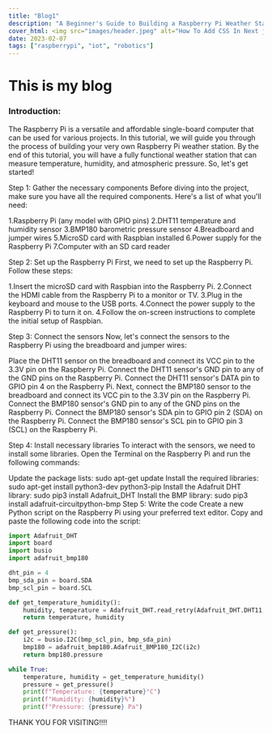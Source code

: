 ```yaml
---
title: "Blog1"
description: "A Beginner's Guide to Building a Raspberry Pi Weather Station "
cover_html: <img src="images/header.jpeg" alt="How To Add CSS In Next js" />
date: 2023-02-07
tags: ["raspberrypi", "iot", "robotics"]
---
```

# This is my blog
### Introduction:
The Raspberry Pi is a versatile and affordable single-board computer that can be used for various projects. In this tutorial, we will guide you through the process of building your very own Raspberry Pi weather station. By the end of this tutorial, you will have a fully functional weather station that can measure temperature, humidity, and atmospheric pressure. So, let's get started!

Step 1: Gather the necessary components
Before diving into the project, make sure you have all the required components. Here's a list of what you'll need:

1.Raspberry Pi (any model with GPIO pins)
2.DHT11 temperature and humidity sensor
3.BMP180 barometric pressure sensor
4.Breadboard and jumper wires
5.MicroSD card with Raspbian installed
6.Power supply for the Raspberry Pi
7.Computer with an SD card reader

Step 2: Set up the Raspberry Pi
First, we need to set up the Raspberry Pi. Follow these steps:

1.Insert the microSD card with Raspbian into the Raspberry Pi.
2.Connect the HDMI cable from the Raspberry Pi to a monitor or TV.
3.Plug in the keyboard and mouse to the USB ports.
4.Connect the power supply to the Raspberry Pi to turn it on.
4.Follow the on-screen instructions to complete the initial setup of Raspbian.

Step 3: Connect the sensors
Now, let's connect the sensors to the Raspberry Pi using the breadboard and jumper wires:

Place the DHT11 sensor on the breadboard and connect its VCC pin to the 3.3V pin on the Raspberry Pi.
Connect the DHT11 sensor's GND pin to any of the GND pins on the Raspberry Pi.
Connect the DHT11 sensor's DATA pin to GPIO pin 4 on the Raspberry Pi.
Next, connect the BMP180 sensor to the breadboard and connect its VCC pin to the 3.3V pin on the Raspberry Pi.
Connect the BMP180 sensor's GND pin to any of the GND pins on the Raspberry Pi.
Connect the BMP180 sensor's SDA pin to GPIO pin 2 (SDA) on the Raspberry Pi.
Connect the BMP180 sensor's SCL pin to GPIO pin 3 (SCL) on the Raspberry Pi.

Step 4: Install necessary libraries
To interact with the sensors, we need to install some libraries. Open the Terminal on the Raspberry Pi and run the following commands:

Update the package lists: sudo apt-get update
Install the required libraries: sudo apt-get install python3-dev python3-pip
Install the Adafruit DHT library: sudo pip3 install Adafruit_DHT
Install the BMP library: sudo pip3 install adafruit-circuitpython-bmp
Step 5: Write the code
Create a new Python script on the Raspberry Pi using your preferred text editor. Copy and paste the following code into the script:


```py
import Adafruit_DHT
import board
import busio
import adafruit_bmp180

dht_pin = 4
bmp_sda_pin = board.SDA
bmp_scl_pin = board.SCL

def get_temperature_humidity():
    humidity, temperature = Adafruit_DHT.read_retry(Adafruit_DHT.DHT11, dht_pin)
    return temperature, humidity

def get_pressure():
    i2c = busio.I2C(bmp_scl_pin, bmp_sda_pin)
    bmp180 = adafruit_bmp180.Adafruit_BMP180_I2C(i2c)
    return bmp180.pressure

while True:
    temperature, humidity = get_temperature_humidity()
    pressure = get_pressure()
    print(f"Temperature: {temperature}°C")
    print(f"Humidity: {humidity}%")
    print(f"Pressure: {pressure} Pa")

```
THANK YOU FOR VISITING!!!!